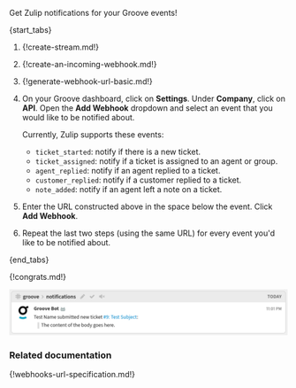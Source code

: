 Get Zulip notifications for your Groove events!

{start_tabs}

1. {!create-stream.md!}

1. {!create-an-incoming-webhook.md!}

1. {!generate-webhook-url-basic.md!}

1. On your Groove dashboard, click on **Settings**. Under **Company**,
   click on **API**. Open the **Add Webhook** dropdown and select an
   event that you would like to be notified about.

    Currently, Zulip supports these events:

    * `ticket_started`: notify if there is a new ticket.
    * `ticket_assigned`: notify if a ticket is assigned to an agent or group.
    * `agent_replied`: notify if an agent replied to a ticket.
    * `customer_replied`: notify if a customer replied to a ticket.
    * `note_added`: notify if an agent left a note on a ticket.

1. Enter the URL constructed above in the space below the event.
   Click **Add Webhook**.

1. Repeat the last two steps (using the same URL) for every event you'd like
   to be notified about.

{end_tabs}

{!congrats.md!}

![](/static/images/integrations/groove/001.png)

### Related documentation

{!webhooks-url-specification.md!}

